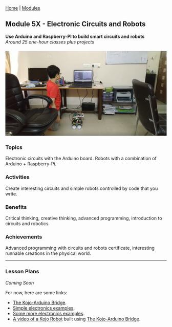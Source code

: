<div class="nav">
  <a href="/index.html">Home</a> | <a href="modules-index.html">Modules</a>
</div>

## Module 5X - Electronic Circuits and Robots
**Use Arduino and Raspberry-PI to build smart circuits and robots**  
*Around 25 one-hour classes plus projects*

<div style="margin-top: 20px;margin-bottom: 20px;text-align:center">
  <img src="module5-images/adi-robot.png" width="600"/>
</div>

### Topics

Electronic circuits with the Arduino board. Robots with a combination of Arduino + Raspberry-Pi.

### Activities

Create interesting circuits and simple robots controlled by code that you write. 

### Benefits

Critical thinking, creative thinking, advanced programming, introduction to circuits and robotics.

### Achievements

Advanced programming with circuits and robots certificate, interesting runnable creations in the physical world.

---

### Lesson Plans

*Coming Soon*

For now, here are some links:

* [The Kojo-Arduino Bridge](https://github.com/litan/kojo-arduino).
* [Simple electronics examples](https://github.com/litan/kojo-arduino/tree/master/examples).
* [Some more electronics examples](https://github.com/litan/kojo-arduino/tree/master/starterkit).
* [A video of a Kojo Robot](https://www.youtube.com/watch?v=atNDPTig2_Y&feature=youtu.be) built using [The Kojo-Arduino Bridge](https://github.com/litan/kojo-arduino).
